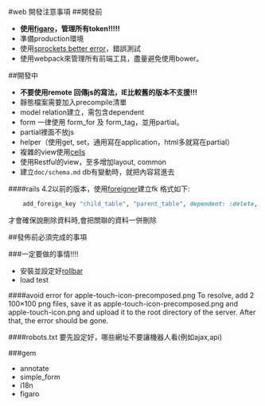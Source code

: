 #web 開發注意事項
##開發前
* **使用[figaro](https://github.com/laserlemon/figaro)，管理所有token!!!!!**
* 準備production環境
* 使用[sprockets better error](sprockets_better_errors)，錯誤測試
* 使用webpack來管理所有前端工具，盡量避免使用bower。

##開發中
* **不要使用remote 回傳js的寫法，IE比較舊的版本不支援!!!**
* 靜態檔案需要加入precompile清單
* model relation建立，需包含dependent
* form 一律使用 form_for 及 form_tag，並用partial。
* partial裡面不放js
* helper（使用get, set，通用寫在application，html多就寫在partial）
* 複雜的view使用[cells](https://github.com/apotonick/cells)
* 使用Restful的view，至多增加layout, common
* 建立`doc/schema.md` db有變動時，就把內容寫進去

####rails 4.2以前的版本，使用[foreigner](https://github.com/matthuhiggins/foreigner)建立fk
格式如下:
```rb
    add_foreign_key "child_table", "parent_table", dependent: :delete, name: "child_xxx_id_fk"
```

才會確保說刪除資料時,會把關聯的資料一併刪除


##發佈前必須完成的事項

###一定要做的事情!!!!
* 安裝並設定好[rollbar](https://rollbar.com/)
* load test

####avoid error for apple-touch-icon-precomposed.png
To resolve, add 2 100×100 png files, save it as apple-touch-icon-precomposed.png and apple-touch-icon.png and upload it to the root directory of the server. After that, the error should be gone.

####robots.txt
要先設定好，哪些網址不要讓機器人看(例如ajax,api)

###gem
* annotate
* simple_form
* i18n
* figaro
